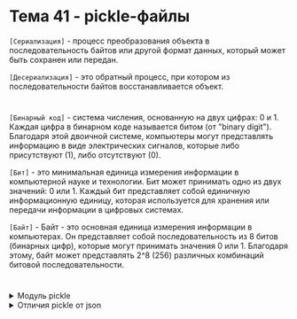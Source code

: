 # Тема 41 - pickle-файлы

`[Сериализация]` - процесс преобразования объекта в последовательность байтов или другой формат данных, который может быть сохранен или передан.   

`[Десериализация]` - это обратный процесс, при котором из последовательности байтов восстанавливается объект.
#
`[Бинарный код]` - система числения, основанную на двух цифрах: 0 и 1. Каждая цифра в бинарном коде называется битом (от "binary digit"). Благодаря этой двоичной системе, компьютеры могут представлять информацию в виде электрических сигналов, которые либо присутствуют (1), либо отсутствуют (0).

`[Бит]` - это минимальная единица измерения информации в компьютерной науке и технологии. Бит может принимать одно из двух значений: 0 или 1. Каждый бит представляет собой единичную информационную единицу, которая используется для хранения или передачи информации в цифровых системах.

`[Байт]` - Байт - это основная единица измерения информации в компьютерах. Он представляет собой последовательность из 8 битов (бинарных цифр), которые могут принимать значения 0 или 1. Благодаря этому, байт может представлять 2^8 (256) различных комбинаций битовой последовательности.
#
<details>
  <summary>Модуль pickle</summary>

- `[import pickle]` - представляет собой набор инструментов для байтовой сериализации и десериализации объектов Python, обеспечивая возможность сохранять данные объектов в файлы или передавать их по сети в бинарном формате.

- `[Бинарная сериализация]` - это процесс преобразования объектов в последовательность байтов, которая может быть легко сохранена в файле или передана по сети. Этот процесс позволяет сохранить структуру объекта и его данные в бинарном формате.

- `[Бинарная десериализация]` - представляет собой обратный процесс, при котором последовательность байтов преобразуется обратно в объекты. Это позволяет восстановить сохраненные данные в их исходном виде и использовать их в программе.



</details>
<details>
  <summary>Отличия pickle от json</summary>

Сериализация и десериализация в модуле pickle и JSON имеют несколько ключевых различий:

1. Формат данных:

- Модуль pickle: сохраняет данные в бинарном формате, что делает его менее читаемым для человека, но более компактным и эффективным для хранения и передачи больших объемов данных.

- JSON (JavaScript Object Notation): сохраняет данные в текстовом формате, который читаем и понятен человеку, но требует больше места для хранения и передачи данных.

2. Типы данных:

- Модуль pickle: может сериализовать и десериализовать практически все типы данных Python, включая пользовательские классы и функции.

- JSON: может работать только с ограниченным набором данных, таких как строки, числа, списки, словари, логические значения и null. JSON не поддерживает сериализацию пользовательских классов и функций напрямую.

3. Безопасность:

- Модуль pickle: использование pickle может быть менее безопасным, особенно при загрузке данных из ненадежных источников, так как вредоносный код может быть выполнен при десериализации объекта.

- JSON: JSON является безопасным для использования с данными из внешних источников, так как не предоставляет средств для выполнения вредоносного кода.

4. Поддержка других языков:

- JSON: является универсальным форматом данных, который поддерживается многими языками программирования, не только Python.

- Модуль pickle: специфичен для Python и не обеспечивает совместимость с другими языками.


</details>
